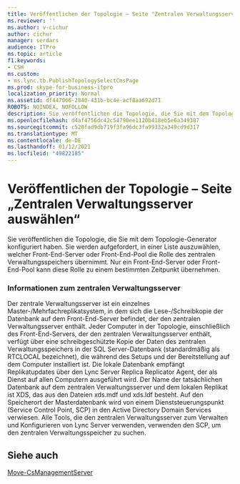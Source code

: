 ```yaml
---
title: Veröffentlichen der Topologie – Seite "Zentralen Verwaltungsserver auswählen"
ms.reviewer: ''
ms.author: v-cichur
author: cichur
manager: serdars
audience: ITPro
ms.topic: article
f1.keywords:
- CSH
ms.custom:
- ms.lync.tb.PublishTopologySelectCmsPage
ms.prod: skype-for-business-itpro
localization_priority: Normal
ms.assetid: df447066-2840-431b-bc4e-acf8aa692d71
ROBOTS: NOINDEX, NOFOLLOW
description: Sie veröffentlichen die Topologie, die Sie mit dem Topologie-Generator konfiguriert haben. Sie werden aufgefordert, in einer Liste auszuwählen, welcher Front-End-Server oder Front-End-Pool die Rolle des zentralen Verwaltungsspeichers übernimmt. Nur ein Front-End-Server oder Front-End-Pool kann diese Rolle zu einem bestimmten Zeitpunkt übernehmen.
ms.openlocfilehash: d4af4756dc42c54790ee1120b418eb5e6a349387
ms.sourcegitcommit: c528fad9db719f3fa96dc3fa99332a349cd9d317
ms.translationtype: MT
ms.contentlocale: de-DE
ms.lasthandoff: 01/12/2021
ms.locfileid: "49822185"
---
```

# <a name="publish-topology-select-cms-page"></a>Veröffentlichen der Topologie – Seite „Zentralen Verwaltungsserver auswählen“
 
Sie veröffentlichen die Topologie, die Sie mit dem Topologie-Generator konfiguriert haben. Sie werden aufgefordert, in einer Liste auszuwählen, welcher Front-End-Server oder Front-End-Pool die Rolle des zentralen Verwaltungsspeichers übernimmt. Nur ein Front-End-Server oder Front-End-Pool kann diese Rolle zu einem bestimmten Zeitpunkt übernehmen. 
  
### <a name="about-the-central-management-server"></a>Informationen zum zentralen Verwaltungsserver
Der zentrale Verwaltungsserver ist ein einzelnes Master-/Mehrfachreplikatsystem, in dem sich die Lese-/Schreibkopie der Datenbank auf dem Front-End-Server befindet, der den zentralen Verwaltungsserver enthält. Jeder Computer in der Topologie, einschließlich des Front-End-Servers, der den zentralen Verwaltungsserver enthält, verfügt über eine schreibgeschützte Kopie der Daten des zentralen Verwaltungsspeichers in der SQL Server-Datenbank (standardmäßig als RTCLOCAL bezeichnet), die während des Setups und der Bereitstellung auf dem Computer installiert ist. Die lokale Datenbank empfängt Replikatupdates über den Lync Server Replica Replicator Agent, der als Dienst auf allen Computern ausgeführt wird. Der Name der tatsächlichen Datenbank auf dem zentralen Verwaltungsserver und dem lokalen Replikat ist XDS, das aus den Dateien xds.mdf und xds.ldf besteht. Auf den Speicherort der Masterdatenbank wird von einem Dienststeuerungspunkt (Service Control Point, SCP) in den Active Directory Domain Services verwiesen. Alle Tools, die den zentralen Verwaltungsserver zum Verwalten und Konfigurieren von Lync Server verwenden, verwenden den SCP, um den zentralen Verwaltungsspeicher zu suchen.
  
## <a name="see-also"></a>Siehe auch

[Move-CsManagementServer](https://docs.microsoft.com/powershell/module/skype/move-csmanagementserver?view=skype-ps)
